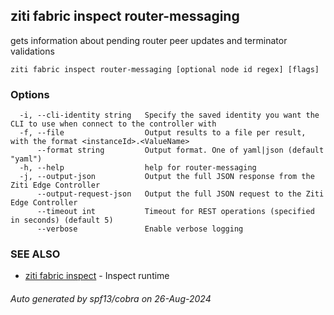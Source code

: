 ## ziti fabric inspect router-messaging

gets information about pending router peer updates and terminator validations

```
ziti fabric inspect router-messaging [optional node id regex] [flags]
```

### Options

```
  -i, --cli-identity string   Specify the saved identity you want the CLI to use when connect to the controller with
  -f, --file                  Output results to a file per result, with the format <instanceId>.<ValueName>
      --format string         Output format. One of yaml|json (default "yaml")
  -h, --help                  help for router-messaging
  -j, --output-json           Output the full JSON response from the Ziti Edge Controller
      --output-request-json   Output the full JSON request to the Ziti Edge Controller
      --timeout int           Timeout for REST operations (specified in seconds) (default 5)
      --verbose               Enable verbose logging
```

### SEE ALSO

* [ziti fabric inspect](../inspect.md)	 - Inspect runtime <application> <values>

###### Auto generated by spf13/cobra on 26-Aug-2024
